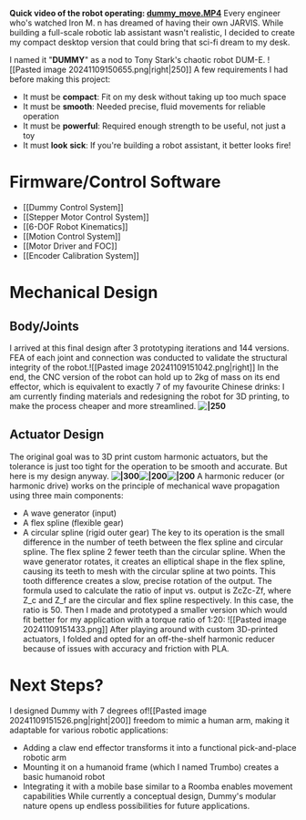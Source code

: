 **Quick video of the robot operating: [dummy_move.MP4](https://drive.google.com/file/d/19syZx1zGBMIvCTpJkcvSTVYOZutUH3FT/view?usp=sharing)**
Every engineer who's watched Iron M. n has dreamed of having their own JARVIS. While building a full-scale robotic lab assistant wasn't realistic, I decided to create my compact desktop version that could bring that sci-fi dream to my desk.

I named it "**DUMMY**" as a nod to Tony Stark's chaotic robot DUM-E. ![[Pasted image 20241109150655.png|right|250]]
A few requirements I had before making this project:
- It must be **compact**: Fit on my desk without taking up too much space
- It must be **smooth**: Needed precise, fluid movements for reliable operation
- It must be **powerful**: Required enough strength to be useful, not just a toy
- It must **look** **sick**: If you're building a robot assistant, it better looks fire!
# Firmware/Control Software
- [[Dummy Control System]]
- [[Stepper Motor Control System]]
- [[6-DOF Robot Kinematics]]
- [[Motion Control System]]
- [[Motor Driver and FOC]]
- [[Encoder Calibration System]]
# Mechanical Design
## Body/Joints
I arrived at this final design after 3 prototyping iterations and 144 versions.
FEA of each joint and connection was conducted to validate the structural integrity of the robot.![[Pasted image 20241109151042.png|right]]
In the end, the CNC version of the robot can hold up to 2kg of mass on its end effector, which is equivalent to exactly 7 of my favourite Chinese drinks:
I am currently finding materials and redesigning the robot for 3D printing, to make the process cheaper and more streamlined.
**![|250](https://lh7-rt.googleusercontent.com/docsz/AD_4nXeoFnI5t7OBq2lSQOIDl1KKcjLwoUPXpiQZAnRlLHAAsPGsKcxzb_r2PHkNMQDqCeFyI66sp2BvagmOlYTzTOea00w66EeWLDT4Kq--eWl9aY58syq9jkQO3WUsnmbwT9eHOhel4fhz0nJ9hep5HONBvOub?key=zwGjVZ7EjAL1kdZw6LWOIA)**
## Actuator Design
The original goal was to 3D print custom harmonic actuators, but the tolerance is just too tight for the operation to be smooth and accurate. But here is my design anyway.
**![|300](https://lh7-rt.googleusercontent.com/docsz/AD_4nXdqgwOZalXKUUkEMgMWDEsqQUtCl99xX8Aox1uDETC4mpsuDVYOST4uiFejUR233nwReUCjl4rHEi0jl-Q97Tw0GIu0yueAu7yPs1iq4S-U9zpqYsOH-easIxCLdM-BATBGS_Ku4xNlrdcwRy5FWskXro6u?key=zwGjVZ7EjAL1kdZw6LWOIA)****![|200](https://lh7-rt.googleusercontent.com/docsz/AD_4nXdx5ivxbcE_e5mW1Kbw76HRaVKRMRm6ngwn7sRrU74LVnDayMo1SbHn_OMm0tk6MrQcSG54KeeZ0S7_mvAVvY3qPYoPIPHvMG5K6BUCoyR0YuCxxxuDm36qj7hNG5gs22_aLe5xaSWGCutBRvmVkFmVtbdY?key=zwGjVZ7EjAL1kdZw6LWOIA)****![|200](https://lh7-rt.googleusercontent.com/docsz/AD_4nXf_Ned4o7-vaGOtbCLnHSVNO0jZAvauALhq62wBhR8yjUxvStVvXLTis-IAIgKvlAxJFEY5P52G9lDj3zF4s_JdU4LsRoNCmJVUOsdortIcsTBVB0ejF2Y7BH8w8vUTExMiYM03oTCVh9qW2FfnI35rwSU?key=zwGjVZ7EjAL1kdZw6LWOIA)**
A harmonic reducer (or harmonic drive) works on the principle of mechanical wave propagation using three main components:
- A wave generator (input)
- A flex spline (flexible gear)
- A circular spline (rigid outer gear)
The key to its operation is the small difference in the number of teeth between the flex spline and circular spline. The flex spline 2 fewer teeth than the circular spline. When the wave generator rotates, it creates an elliptical shape in the flex spline, causing its teeth to mesh with the circular spline at two points. This tooth difference creates a slow, precise rotation of the output.
The formula used to calculate the ratio of input vs. output is ZcZc-Zf, where Z_c and Z_f are the circular and flex spline respectively. In this case, the ratio is 50. 
Then I made and prototyped a smaller version which would fit better for my application with a torque ratio of 1:20:
 ![[Pasted image 20241109151433.png]]
After playing around with custom 3D-printed actuators, I folded and opted for an off-the-shelf harmonic reducer because of issues with accuracy and friction with PLA.
# Next Steps?
I designed Dummy with 7 degrees of![[Pasted image 20241109151526.png|right|200]] freedom to mimic a human arm, making it adaptable for various robotic applications:
- Adding a claw end effector transforms it into a functional pick-and-place robotic arm
- Mounting it on a humanoid frame (which I named Trumbo) creates a basic humanoid robot
- Integrating it with a mobile base similar to a Roomba enables movement capabilities
While currently a conceptual design, Dummy's modular nature opens up endless possibilities for future applications.
